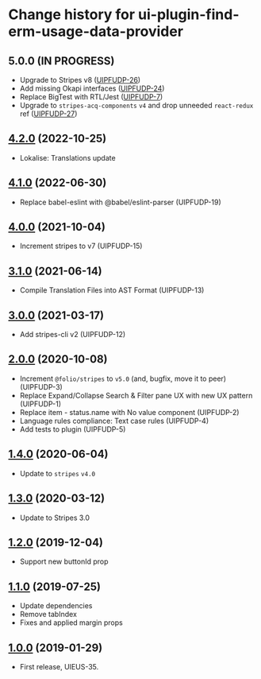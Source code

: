 # Change history for ui-plugin-find-erm-usage-data-provider

## 5.0.0 (IN PROGRESS)
* Upgrade to Stripes v8 ([UIPFUDP-26](https://issues.folio.org/browse/UIPFUDP-26))
* Add missing Okapi interfaces ([UIPFUDP-24](https://issues.folio.org/browse/UIPFUDP-24))
* Replace BigTest with RTL/Jest ([UIPFUDP-7](https://issues.folio.org/browse/UIPFUDP-7))
* Upgrade to `stripes-acq-components` `v4` and drop unneeded `react-redux` ref ([UIPFUDP-27](https://issues.folio.org/browse/UIPFUDP-27))

## [4.2.0](https://github.com/folio-org/ui-plugin-find-erm-usage-data-provider/tree/v4.2.0) (2022-10-25)
* Lokalise: Translations update

## [4.1.0](https://github.com/folio-org/ui-plugin-find-erm-usage-data-provider/tree/v4.1.0) (2022-06-30)
* Replace babel-eslint with @babel/eslint-parser (UIPFUDP-19)

## [4.0.0](https://github.com/folio-org/ui-plugin-find-erm-usage-data-provider/tree/v4.0.0) (2021-10-04)
* Increment stripes to v7 (UIPFUDP-15)

## [3.1.0](https://github.com/folio-org/ui-plugin-find-erm-usage-data-provider/tree/v3.1.0) (2021-06-14)
* Compile Translation Files into AST Format (UIPFUDP-13)

## [3.0.0](https://github.com/folio-org/ui-plugin-find-erm-usage-data-provider/tree/v3.0.0) (2021-03-17)
* Add stripes-cli v2 (UIPFUDP-12)

## [2.0.0](https://github.com/folio-org/ui-plugin-find-erm-usage-data-provider/tree/v2.0.0) (2020-10-08)
* Increment `@folio/stripes` to `v5.0` (and, bugfix, move it to peer) (UIPFUDP-3)
* Replace Expand/Collapse Search & Filter pane UX with new UX pattern (UIPFUDP-1)
* Replace item - status.name with No value component (UIPFUDP-2)
* Language rules compliance: Text case rules (UIPFUDP-4)
* Add tests to plugin (UIPFUDP-5)

## [1.4.0](https://github.com/folio-org/ui-plugin-find-erm-usage-data-provider/tree/v1.4.0) (2020-06-04)
* Update to `stripes` `v4.0`

## [1.3.0](https://github.com/folio-org/ui-plugin-find-erm-usage-data-provider/tree/v1.3.0) (2020-03-12)
* Update to Stripes 3.0

## [1.2.0](https://github.com/folio-org/ui-plugin-find-erm-usage-data-provider/tree/v1.2.0) (2019-12-04)
* Support new buttonId prop

## [1.1.0](https://github.com/folio-org/ui-plugin-find-erm-usage-data-provider/tree/v1.1.0) (2019-07-25)
* Update dependencies
* Remove tabIndex
* Fixes and applied margin props

## [1.0.0](https://github.com/folio-org/ui-plugin-find-erm-usage-data-provider/tree/v1.0.0) (2019-01-29)

* First release, UIEUS-35.
